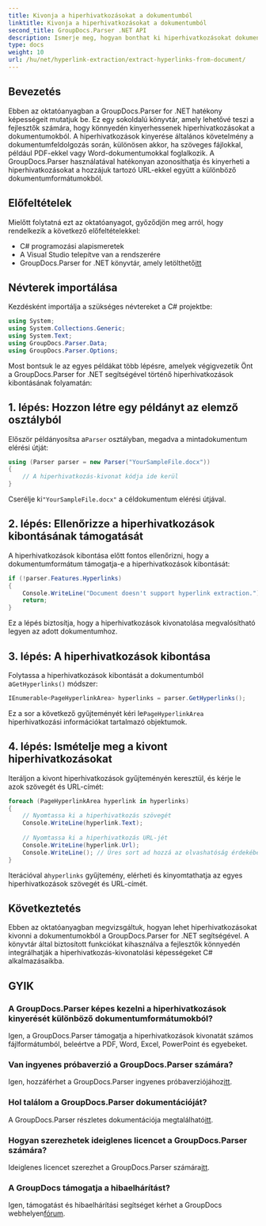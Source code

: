 ```yaml
---
title: Kivonja a hiperhivatkozásokat a dokumentumból
linktitle: Kivonja a hiperhivatkozásokat a dokumentumból
second_title: GroupDocs.Parser .NET API
description: Ismerje meg, hogyan bonthat ki hiperhivatkozásokat dokumentumokból a GroupDocs.Parser for .NET segítségével. Bővítse C# alkalmazásait ezzel az egyszerű útmutatóval.
type: docs
weight: 10
url: /hu/net/hyperlink-extraction/extract-hyperlinks-from-document/
---
```

## Bevezetés
Ebben az oktatóanyagban a GroupDocs.Parser for .NET hatékony képességeit mutatjuk be. Ez egy sokoldalú könyvtár, amely lehetővé teszi a fejlesztők számára, hogy könnyedén kinyerhessenek hiperhivatkozásokat a dokumentumokból. A hiperhivatkozások kinyerése általános követelmény a dokumentumfeldolgozás során, különösen akkor, ha szöveges fájlokkal, például PDF-ekkel vagy Word-dokumentumokkal foglalkozik. A GroupDocs.Parser használatával hatékonyan azonosíthatja és kinyerheti a hiperhivatkozásokat a hozzájuk tartozó URL-ekkel együtt a különböző dokumentumformátumokból.
## Előfeltételek
Mielőtt folytatná ezt az oktatóanyagot, győződjön meg arról, hogy rendelkezik a következő előfeltételekkel:
- C# programozási alapismeretek
- A Visual Studio telepítve van a rendszerére
-  GroupDocs.Parser for .NET könyvtár, amely letölthető[itt](https://releases.groupdocs.com/parser/net/)
## Névterek importálása
Kezdésként importálja a szükséges névtereket a C# projektbe:
```csharp
using System;
using System.Collections.Generic;
using System.Text;
using GroupDocs.Parser.Data;
using GroupDocs.Parser.Options;
```

Most bontsuk le az egyes példákat több lépésre, amelyek végigvezetik Önt a GroupDocs.Parser for .NET segítségével történő hiperhivatkozások kibontásának folyamatán:
## 1. lépés: Hozzon létre egy példányt az elemző osztályból
 Először példányosítsa a`Parser` osztályban, megadva a mintadokumentum elérési útját:
```csharp
using (Parser parser = new Parser("YourSampleFile.docx"))
{
    // A hiperhivatkozás-kivonat kódja ide kerül
}
```
 Cserélje ki`"YourSampleFile.docx"` a céldokumentum elérési útjával.
## 2. lépés: Ellenőrizze a hiperhivatkozások kibontásának támogatását
A hiperhivatkozások kibontása előtt fontos ellenőrizni, hogy a dokumentumformátum támogatja-e a hiperhivatkozások kibontását:
```csharp
if (!parser.Features.Hyperlinks)
{
    Console.WriteLine("Document doesn't support hyperlink extraction.");
    return;
}
```
Ez a lépés biztosítja, hogy a hiperhivatkozások kivonatolása megvalósítható legyen az adott dokumentumhoz.
## 3. lépés: A hiperhivatkozások kibontása
 Folytassa a hiperhivatkozások kibontását a dokumentumból a`GetHyperlinks()` módszer:
```csharp
IEnumerable<PageHyperlinkArea> hyperlinks = parser.GetHyperlinks();
```
 Ez a sor a következő gyűjteményét kéri le`PageHyperlinkArea` hiperhivatkozási információkat tartalmazó objektumok.
## 4. lépés: Ismételje meg a kivont hiperhivatkozásokat
Iteráljon a kivont hiperhivatkozások gyűjteményén keresztül, és kérje le azok szövegét és URL-címét:
```csharp
foreach (PageHyperlinkArea hyperlink in hyperlinks)
{
    // Nyomtassa ki a hiperhivatkozás szövegét
    Console.WriteLine(hyperlink.Text);
    
    // Nyomtassa ki a hiperhivatkozás URL-jét
    Console.WriteLine(hyperlink.Url);
    Console.WriteLine(); // Üres sort ad hozzá az olvashatóság érdekében
}
```
Iterációval a`hyperlinks` gyűjtemény, elérheti és kinyomtathatja az egyes hiperhivatkozások szövegét és URL-címét.
## Következtetés
Ebben az oktatóanyagban megvizsgáltuk, hogyan lehet hiperhivatkozásokat kivonni a dokumentumokból a GroupDocs.Parser for .NET segítségével. A könyvtár által biztosított funkciókat kihasználva a fejlesztők könnyedén integrálhatják a hiperhivatkozás-kivonatolási képességeket C# alkalmazásaikba.

## GYIK
### A GroupDocs.Parser képes kezelni a hiperhivatkozások kinyerését különböző dokumentumformátumokból?
Igen, a GroupDocs.Parser támogatja a hiperhivatkozások kivonatát számos fájlformátumból, beleértve a PDF, Word, Excel, PowerPoint és egyebeket.
### Van ingyenes próbaverzió a GroupDocs.Parser számára?
 Igen, hozzáférhet a GroupDocs.Parser ingyenes próbaverziójához[itt](https://releases.groupdocs.com/).
### Hol találom a GroupDocs.Parser dokumentációját?
 A GroupDocs.Parser részletes dokumentációja megtalálható[itt](https://reference.groupdocs.com/parser/net/).
### Hogyan szerezhetek ideiglenes licencet a GroupDocs.Parser számára?
 Ideiglenes licencet szerezhet a GroupDocs.Parser számára[itt](https://purchase.groupdocs.com/temporary-license/).
### A GroupDocs támogatja a hibaelhárítást?
 Igen, támogatást és hibaelhárítási segítséget kérhet a GroupDocs webhelyen[fórum](https://forum.groupdocs.com/c/parser/17).